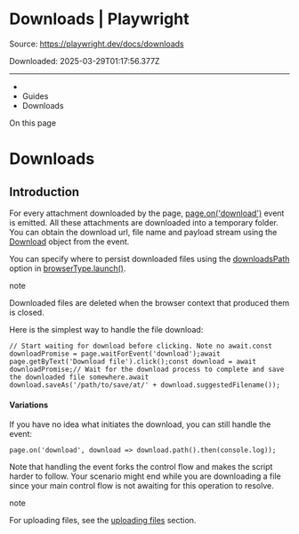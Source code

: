 # Downloads | Playwright

Source: https://playwright.dev/docs/downloads

Downloaded: 2025-03-29T01:17:56.377Z

---

*   [](/)
*   Guides
*   Downloads

On this page

Downloads
=========

Introduction[​](#introduction "Direct link to Introduction")
------------------------------------------------------------

For every attachment downloaded by the page, [page.on('download')](/docs/api/class-page#page-event-download) event is emitted. All these attachments are downloaded into a temporary folder. You can obtain the download url, file name and payload stream using the [Download](/docs/api/class-download "Download") object from the event.

You can specify where to persist downloaded files using the [downloadsPath](/docs/api/class-browsertype#browser-type-launch-option-downloads-path) option in [browserType.launch()](/docs/api/class-browsertype#browser-type-launch).

note

Downloaded files are deleted when the browser context that produced them is closed.

Here is the simplest way to handle the file download:

    // Start waiting for download before clicking. Note no await.const downloadPromise = page.waitForEvent('download');await page.getByText('Download file').click();const download = await downloadPromise;// Wait for the download process to complete and save the downloaded file somewhere.await download.saveAs('/path/to/save/at/' + download.suggestedFilename());

#### Variations[​](#variations "Direct link to Variations")

If you have no idea what initiates the download, you can still handle the event:

    page.on('download', download => download.path().then(console.log));

Note that handling the event forks the control flow and makes the script harder to follow. Your scenario might end while you are downloading a file since your main control flow is not awaiting for this operation to resolve.

note

For uploading files, see the [uploading files](/docs/input#upload-files) section.